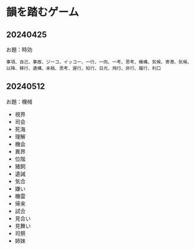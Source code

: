 # 韻を踏むゲーム

## 20240425
お題：時効

```
事項、自己、事故、ジーコ、イッコー、一行、一向、一考、思考、機構、気候、寄港、気候、以降、移行、遺構、未稿、思考、遅行、知行、日光、飛行、非行、履行、利口
```

## 20240512
お題：機械

* 視界
* 司会
* 死海
* 理解
* 機会
* 異界
* 位階
* 猪飼
* 遺誡
* 気合
* 嫌い
* 機雷
* 帰来
* 試合
* 見合い
* 見舞い
* 司祭
* 姉妹